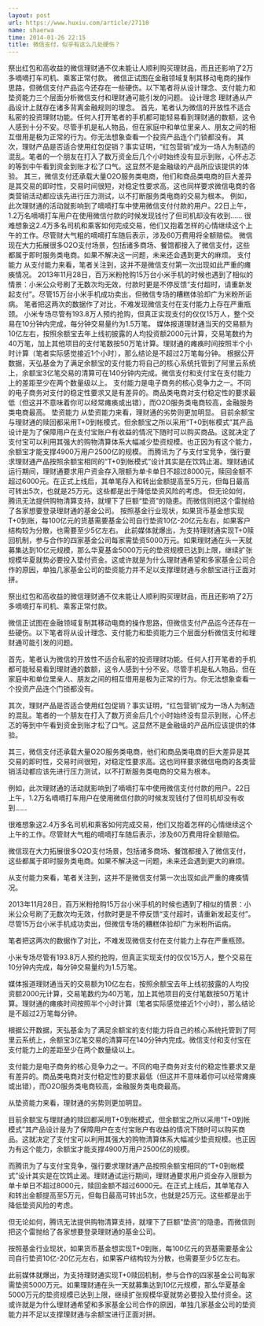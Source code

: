 ```yaml
---
layout: post
url: https://www.huxiu.com/article/27110
name: shaerwa
time: 2014-01-26 22:15
title: 微信支付，似乎有这么几处硬伤？
---
```

祭出红包和高收益的微信理财通不仅未能让人顺利购买理财品，而且还影响了2万多嘀嘀打车司机、乘客正常付款。 微信正试图在金融领域复制其移动电商的操作思路，但微信支付产品迄今还存在一些硬伤。以下笔者将从设计理念、支付能力和垫资能力三个层面分析微信支付和理财通可能引发的问题。 设计理念 理财通从产品设计上就存在诸多背离金融规则的理念。 首先，笔者认为微信的开放性不适合私密的投资理财功能。任何人打开笔者的手机都可能轻易看到理财通的数额，这令人感到十分不安。尽管手机是私人物品，但在家庭中和单位里亲人、朋友之间的相互借用是极为正常的行为。你无法想象查看一个投资产品连个门锁都没有。 其次，理财产品是否适合使用红包促销？事实证明，“红包营销”成为一场人为制造的混乱。笔者的一个朋友在打入了数万资金后几个小时始终没有显示到账，心怀忐忑的等到中午看到资金到账才松了口气。这显然不是金融级的产品所应该提供的体验。 其三，微信支付还承载大量O2O服务类电商，他们和商品类电商的巨大差异是其交易的即时性，交易时间很短，对稳定性要求高。这也同样要求微信电商的各类营销活动都应该先进行压力测试，以不打断服务类电商的交易为根本。 例如，此次理财通的活动就影响到了嘀嘀打车中使用微信支付付款的用户。22日上午，1.2万名嘀嘀打车用户在使用微信付款的时候发现钱付了但司机却没有收到…… 很难想象这2.4万多名司机和乘客如何完成交易，他们又抱着怎样的心情继续这个上午的工作。尽管财大气粗的嘀嘀打车随后表示，涉及60万费用将全额赔偿。 微信现在大力拓展很多O2O支付场景，包括诸多商场、餐馆都接入了微信支付，这些都属于即时服务类电商。如果不解决这一问题，未来还会遇到更大的麻烦。 支付能力 从支付能力来看，笔者关注到，这并不是微信支付第一次出现如此严重的瘫痪情况。 2013年11月28日，百万米粉抢购15万台小米手机的时候也遇到了相似的情景：小米公众号刷了无数次均无效，付款时更是不停反馈“支付超时，请重新发起支付”。尽管15万台小米手机成功卖出，但微信专场的糟糕体验却广为米粉所诟病。 笔者把这两次的数据作了对比，不难发现微信支付在支付能力上存在严重瓶颈。 小米专场尽管有193.8万人预约抢购，但真正实现支付的仅仅15万人，整个交易在10分钟内完成，每分钟交易量约为1.5万笔。 媒体报道理财通当天的交易额为10亿左右，按照余额宝去年上线初披露的人均投资额2000元计算，交易笔数约为40万笔，加上其他项目的支付笔数按50万笔计算。理财通的瘫痪时间按照半个小时计算（笔者实际感觉接近1个小时），那么结论是不超过2万笔每分钟。 根据公开数据，天弘基金为了满足余额宝的支付能力将自己的核心系统托管到了阿里云系统上，余额宝3亿笔交易的清算可在140分钟内完成。微信支付和支付宝在支付能力上的差距至少在两个数量级以上。 支付能力是电子商务的核心竞争力之一。不同的电子商务对支付的稳定性要求又是有差异的。商品类电商对支付稳定性的要求最低（但这并不意味着你可以经常瘫痪或出错），而O2O服务类电商较高，金融服务类电商最高。 垫资能力 从垫资能力来看，理财通的劣势则更加明显。 目前余额宝与理财通的赎回都采用T+0到帐模式，但余额宝之所以采用“T+0到帐模式”其产品设计是为了保障用户在支付宝账户有收益的情况下随时可以购买商品。这就决定了支付宝可以利用其强大的购物清算体系大幅减少垫资规模。也正因为有这个能力，余额宝才能支撑4900万用户2500亿的规模。 而腾讯为了与支付宝竞争，强行要求理财通产品按照余额宝相同的“T+0到帐模式”设计其实是在饮鸩止渴。理财通试运行期间，理财通要求用户资金存入限额为单卡单日不超过8000元，赎回金额不超过6000元。在正式上线后，其单笔存入和转出金额提高至5万元，但每日最高可转出5次，也就是25万元。这些都是出于降低垫资风险的考虑。 但无论如何，腾讯无法提供购物清算支持，就埋下了巨额“垫资”的隐患。而微信则把这个雷抛给了各家想要登录理财通的基金公司。 按照基金行业现状，如果货币基金想实现T+0到账，每100亿元的货基需要基金公司自行垫资10亿-20亿元左右，如果客户结构较为分散，也需要至少5亿左右。 此前媒体就爆出，为支持理财通实现T+0赎回机制，参与合作的四家基金公司每家需垫资5000万元。如果理财通在头一天就募集达到10亿元规模，那么华夏基金5000万元的垫资规模已达到上限，继续扩张规模华夏就势必要投入垫付资金。这或许就是为什么理财通希望和多家基金公司合作的原因，单独几家基金公司的垫资能力并不足以支撑理财通与余额宝进行正面对拼。

祭出红包和高收益的微信理财通不仅未能让人顺利购买理财品，而且还影响了2万多嘀嘀打车司机、乘客正常付款。

微信正试图在金融领域复制其移动电商的操作思路，但微信支付产品迄今还存在一些硬伤。以下笔者将从设计理念、支付能力和垫资能力三个层面分析微信支付和理财通可能引发的问题。

首先，笔者认为微信的开放性不适合私密的投资理财功能。任何人打开笔者的手机都可能轻易看到理财通的数额，这令人感到十分不安。尽管手机是私人物品，但在家庭中和单位里亲人、朋友之间的相互借用是极为正常的行为。你无法想象查看一个投资产品连个门锁都没有。

其次，理财产品是否适合使用红包促销？事实证明，“红包营销”成为一场人为制造的混乱。笔者的一个朋友在打入了数万资金后几个小时始终没有显示到账，心怀忐忑的等到中午看到资金到账才松了口气。这显然不是金融级的产品所应该提供的体验。

其三，微信支付还承载大量O2O服务类电商，他们和商品类电商的巨大差异是其交易的即时性，交易时间很短，对稳定性要求高。这也同样要求微信电商的各类营销活动都应该先进行压力测试，以不打断服务类电商的交易为根本。

例如，此次理财通的活动就影响到了嘀嘀打车中使用微信支付付款的用户。22日上午，1.2万名嘀嘀打车用户在使用微信付款的时候发现钱付了但司机却没有收到……

很难想象这2.4万多名司机和乘客如何完成交易，他们又抱着怎样的心情继续这个上午的工作。尽管财大气粗的嘀嘀打车随后表示，涉及60万费用将全额赔偿。

微信现在大力拓展很多O2O支付场景，包括诸多商场、餐馆都接入了微信支付，这些都属于即时服务类电商。如果不解决这一问题，未来还会遇到更大的麻烦。

从支付能力来看，笔者关注到，这并不是微信支付第一次出现如此严重的瘫痪情况。

2013年11月28日，百万米粉抢购15万台小米手机的时候也遇到了相似的情景：小米公众号刷了无数次均无效，付款时更是不停反馈“支付超时，请重新发起支付”。尽管15万台小米手机成功卖出，但微信专场的糟糕体验却广为米粉所诟病。

笔者把这两次的数据作了对比，不难发现微信支付在支付能力上存在严重瓶颈。

小米专场尽管有193.8万人预约抢购，但真正实现支付的仅仅15万人，整个交易在10分钟内完成，每分钟交易量约为1.5万笔。

媒体报道理财通当天的交易额为10亿左右，按照余额宝去年上线初披露的人均投资额2000元计算，交易笔数约为40万笔，加上其他项目的支付笔数按50万笔计算。理财通的瘫痪时间按照半个小时计算（笔者实际感觉接近1个小时），那么结论是不超过2万笔每分钟。

根据公开数据，天弘基金为了满足余额宝的支付能力将自己的核心系统托管到了阿里云系统上，余额宝3亿笔交易的清算可在140分钟内完成。微信支付和支付宝在支付能力上的差距至少在两个数量级以上。

支付能力是电子商务的核心竞争力之一。不同的电子商务对支付的稳定性要求又是有差异的。商品类电商对支付稳定性的要求最低（但这并不意味着你可以经常瘫痪或出错），而O2O服务类电商较高，金融服务类电商最高。

从垫资能力来看，理财通的劣势则更加明显。

目前余额宝与理财通的赎回都采用T+0到帐模式，但余额宝之所以采用“T+0到帐模式”其产品设计是为了保障用户在支付宝账户有收益的情况下随时可以购买商品。这就决定了支付宝可以利用其强大的购物清算体系大幅减少垫资规模。也正因为有这个能力，余额宝才能支撑4900万用户2500亿的规模。

而腾讯为了与支付宝竞争，强行要求理财通产品按照余额宝相同的“T+0到帐模式”设计其实是在饮鸩止渴。理财通试运行期间，理财通要求用户资金存入限额为单卡单日不超过8000元，赎回金额不超过6000元。在正式上线后，其单笔存入和转出金额提高至5万元，但每日最高可转出5次，也就是25万元。这些都是出于降低垫资风险的考虑。

但无论如何，腾讯无法提供购物清算支持，就埋下了巨额“垫资”的隐患。而微信则把这个雷抛给了各家想要登录理财通的基金公司。

按照基金行业现状，如果货币基金想实现T+0到账，每100亿元的货基需要基金公司自行垫资10亿-20亿元左右，如果客户结构较为分散，也需要至少5亿左右。

此前媒体就爆出，为支持理财通实现T+0赎回机制，参与合作的四家基金公司每家需垫资5000万元。如果理财通在头一天就募集达到10亿元规模，那么华夏基金5000万元的垫资规模已达到上限，继续扩张规模华夏就势必要投入垫付资金。这或许就是为什么理财通希望和多家基金公司合作的原因，单独几家基金公司的垫资能力并不足以支撑理财通与余额宝进行正面对拼。

